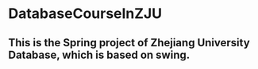 # DatabaseCourseInZJU
## This is the Spring project of Zhejiang University Database, which is based on swing.
